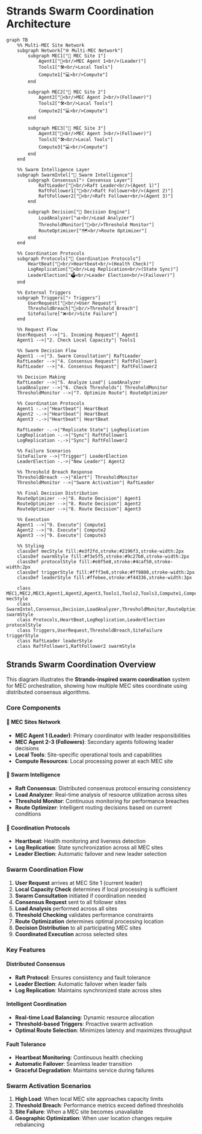 # Strands Swarm Coordination Architecture

```mermaid
graph TB
    %% Multi-MEC Site Network
    subgraph Network["🌐 Multi-MEC Network"]
        subgraph MEC1["🏢 MEC Site 1"]
            Agent1["🤖<br/>MEC Agent 1<br/>(Leader)"]
            Tools1["🛠️<br/>Local Tools"]
            Compute1["💻<br/>Compute"]
        end

        subgraph MEC2["🏢 MEC Site 2"]
            Agent2["🤖<br/>MEC Agent 2<br/>(Follower)"]
            Tools2["🛠️<br/>Local Tools"]
            Compute2["💻<br/>Compute"]
        end

        subgraph MEC3["🏢 MEC Site 3"]
            Agent3["🤖<br/>MEC Agent 3<br/>(Follower)"]
            Tools3["🛠️<br/>Local Tools"]
            Compute3["💻<br/>Compute"]
        end
    end

    %% Swarm Intelligence Layer
    subgraph SwarmIntel["🧠 Swarm Intelligence"]
        subgraph Consensus["⚡ Consensus Layer"]
            RaftLeader["👑<br/>Raft Leader<br/>(Agent 1)"]
            RaftFollower1["👥<br/>Raft Follower<br/>(Agent 2)"]
            RaftFollower2["👥<br/>Raft Follower<br/>(Agent 3)"]
        end

        subgraph Decision["🎯 Decision Engine"]
            LoadAnalyzer["📊<br/>Load Analyzer"]
            ThresholdMonitor["🚨<br/>Threshold Monitor"]
            RouteOptimizer["🗺️<br/>Route Optimizer"]
        end
    end

    %% Coordination Protocols
    subgraph Protocols["📡 Coordination Protocols"]
        HeartBeat["💓<br/>Heartbeat<br/>(Health Check)"]
        LogReplication["📝<br/>Log Replication<br/>(State Sync)"]
        LeaderElection["🗳️<br/>Leader Election<br/>(Failover)"]
    end

    %% External Triggers
    subgraph Triggers["⚡ Triggers"]
        UserRequest["👤<br/>User Request"]
        ThresholdBreach["🚨<br/>Threshold Breach"]
        SiteFailure["❌<br/>Site Failure"]
    end

    %% Request Flow
    UserRequest -->|"1. Incoming Request"| Agent1
    Agent1 -->|"2. Check Local Capacity"| Tools1

    %% Swarm Decision Flow
    Agent1 -->|"3. Swarm Consultation"| RaftLeader
    RaftLeader -->|"4. Consensus Request"| RaftFollower1
    RaftLeader -->|"4. Consensus Request"| RaftFollower2

    %% Decision Making
    RaftLeader -->|"5. Analyze Load"| LoadAnalyzer
    LoadAnalyzer -->|"6. Check Thresholds"| ThresholdMonitor
    ThresholdMonitor -->|"7. Optimize Route"| RouteOptimizer

    %% Coordination Protocols
    Agent1 -.->|"Heartbeat"| HeartBeat
    Agent2 -.->|"Heartbeat"| HeartBeat
    Agent3 -.->|"Heartbeat"| HeartBeat

    RaftLeader -.->|"Replicate State"| LogReplication
    LogReplication -.->|"Sync"| RaftFollower1
    LogReplication -.->|"Sync"| RaftFollower2

    %% Failure Scenarios
    SiteFailure -->|"Trigger"| LeaderElection
    LeaderElection -.->|"New Leader"| Agent2

    %% Threshold Breach Response
    ThresholdBreach -->|"Alert"| ThresholdMonitor
    ThresholdMonitor -->|"Swarm Activation"| RaftLeader

    %% Final Decision Distribution
    RouteOptimizer -->|"8. Route Decision"| Agent1
    RouteOptimizer -->|"8. Route Decision"| Agent2
    RouteOptimizer -->|"8. Route Decision"| Agent3

    %% Execution
    Agent1 -->|"9. Execute"| Compute1
    Agent2 -->|"9. Execute"| Compute2
    Agent3 -->|"9. Execute"| Compute3

    %% Styling
    classDef mecStyle fill:#e3f2fd,stroke:#2196f3,stroke-width:2px
    classDef swarmStyle fill:#f3e5f5,stroke:#9c27b0,stroke-width:2px
    classDef protocolStyle fill:#e8f5e8,stroke:#4caf50,stroke-width:2px
    classDef triggerStyle fill:#fff3e0,stroke:#ff9800,stroke-width:2px
    classDef leaderStyle fill:#ffebee,stroke:#f44336,stroke-width:3px

    class MEC1,MEC2,MEC3,Agent1,Agent2,Agent3,Tools1,Tools2,Tools3,Compute1,Compute2,Compute3 mecStyle
    class SwarmIntel,Consensus,Decision,LoadAnalyzer,ThresholdMonitor,RouteOptimizer swarmStyle
    class Protocols,HeartBeat,LogReplication,LeaderElection protocolStyle
    class Triggers,UserRequest,ThresholdBreach,SiteFailure triggerStyle
    class RaftLeader leaderStyle
    class RaftFollower1,RaftFollower2 swarmStyle
```

## Strands Swarm Coordination Overview

This diagram illustrates the **Strands-inspired swarm coordination** system for MEC orchestration, showing how multiple MEC sites coordinate using distributed consensus algorithms.

### Core Components

#### 🏢 MEC Sites Network

- **MEC Agent 1 (Leader)**: Primary coordinator with leader responsibilities
- **MEC Agent 2-3 (Followers)**: Secondary agents following leader decisions
- **Local Tools**: Site-specific operational tools and capabilities
- **Compute Resources**: Local processing power at each MEC site

#### 🧠 Swarm Intelligence

- **Raft Consensus**: Distributed consensus protocol ensuring consistency
- **Load Analyzer**: Real-time analysis of resource utilization across sites
- **Threshold Monitor**: Continuous monitoring for performance breaches
- **Route Optimizer**: Intelligent routing decisions based on current conditions

#### 📡 Coordination Protocols

- **Heartbeat**: Health monitoring and liveness detection
- **Log Replication**: State synchronization across all MEC sites
- **Leader Election**: Automatic failover and new leader selection

### Swarm Coordination Flow

1. **User Request** arrives at MEC Site 1 (current leader)
2. **Local Capacity Check** determines if local processing is sufficient
3. **Swarm Consultation** initiated if coordination needed
4. **Consensus Request** sent to all follower sites
5. **Load Analysis** performed across all sites
6. **Threshold Checking** validates performance constraints
7. **Route Optimization** determines optimal processing location
8. **Decision Distribution** to all participating MEC sites
9. **Coordinated Execution** across selected sites

### Key Features

#### Distributed Consensus

- **Raft Protocol**: Ensures consistency and fault tolerance
- **Leader Election**: Automatic failover when leader fails
- **Log Replication**: Maintains synchronized state across sites

#### Intelligent Coordination

- **Real-time Load Balancing**: Dynamic resource allocation
- **Threshold-based Triggers**: Proactive swarm activation
- **Optimal Route Selection**: Minimizes latency and maximizes throughput

#### Fault Tolerance

- **Heartbeat Monitoring**: Continuous health checking
- **Automatic Failover**: Seamless leader transition
- **Graceful Degradation**: Maintains service during failures

### Swarm Activation Scenarios

1. **High Load**: When local MEC site approaches capacity limits
2. **Threshold Breach**: Performance metrics exceed defined thresholds
3. **Site Failure**: When a MEC site becomes unavailable
4. **Geographic Optimization**: When user location changes require rebalancing
